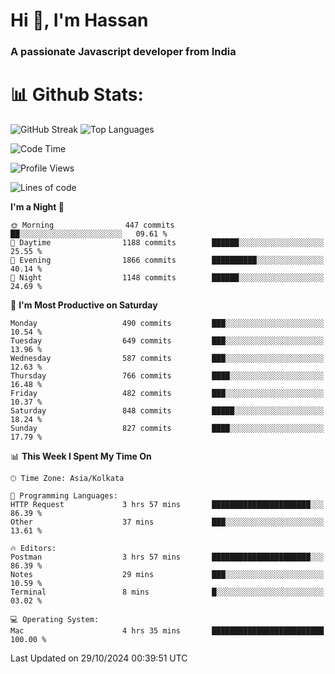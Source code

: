 # Hi 👋, I'm Hassan
### A passionate Javascript developer from India


# 📊 Github Stats:
![GitHub Streak](https://github-readme-streak-stats.herokuapp.com/?user=codeblooded47&theme=dracula&hide_border=false)
![Top Languages](https://github-readme-stats.vercel.app/api/top-langs/?username=codeblooded47&layout=compact&theme=dracula)



<!--START_SECTION:waka-->
![Code Time](http://img.shields.io/badge/Code%20Time-855%20hrs%2058%20mins-blue)

![Profile Views](http://img.shields.io/badge/Profile%20Views-1-blue)

![Lines of code](https://img.shields.io/badge/From%20Hello%20World%20I%27ve%20Written-23.6%20million%20lines%20of%20code-blue)

**I'm a Night 🦉** 

```text
🌞 Morning                447 commits         ██░░░░░░░░░░░░░░░░░░░░░░░   09.61 % 
🌆 Daytime                1188 commits        ██████░░░░░░░░░░░░░░░░░░░   25.55 % 
🌃 Evening                1866 commits        ██████████░░░░░░░░░░░░░░░   40.14 % 
🌙 Night                  1148 commits        ██████░░░░░░░░░░░░░░░░░░░   24.69 % 
```
📅 **I'm Most Productive on Saturday** 

```text
Monday                   490 commits         ███░░░░░░░░░░░░░░░░░░░░░░   10.54 % 
Tuesday                  649 commits         ███░░░░░░░░░░░░░░░░░░░░░░   13.96 % 
Wednesday                587 commits         ███░░░░░░░░░░░░░░░░░░░░░░   12.63 % 
Thursday                 766 commits         ████░░░░░░░░░░░░░░░░░░░░░   16.48 % 
Friday                   482 commits         ███░░░░░░░░░░░░░░░░░░░░░░   10.37 % 
Saturday                 848 commits         █████░░░░░░░░░░░░░░░░░░░░   18.24 % 
Sunday                   827 commits         ████░░░░░░░░░░░░░░░░░░░░░   17.79 % 
```


📊 **This Week I Spent My Time On** 

```text
🕑︎ Time Zone: Asia/Kolkata

💬 Programming Languages: 
HTTP Request             3 hrs 57 mins       ██████████████████████░░░   86.39 % 
Other                    37 mins             ███░░░░░░░░░░░░░░░░░░░░░░   13.61 % 

🔥 Editors: 
Postman                  3 hrs 57 mins       ██████████████████████░░░   86.39 % 
Notes                    29 mins             ███░░░░░░░░░░░░░░░░░░░░░░   10.59 % 
Terminal                 8 mins              █░░░░░░░░░░░░░░░░░░░░░░░░   03.02 % 

💻 Operating System: 
Mac                      4 hrs 35 mins       █████████████████████████   100.00 % 
```


 Last Updated on 29/10/2024 00:39:51 UTC
<!--END_SECTION:waka-->

